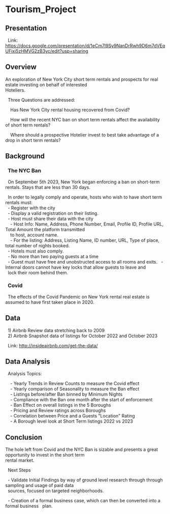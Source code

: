 # Tourism_Project  
  
## Presentation  
  
&nbsp; Link: https://docs.google.com/presentation/d/1eCm7l9Sy9NanDrRwh9D6m7dVEqUFixi5zHMVG2zB3yc/edit?usp=sharing
  
## Overview  
    
An exploration of New York City short term rentals and prospects for real estate investing on behalf of interested  
Hoteliers.  
  
&nbsp; Three Questions are addressed:
  
&nbsp; &nbsp; Has New York City rental housing recovered from Covid?
  
&nbsp; &nbsp; How will the recent NYC ban on short term rentals affect the availability of short term rentals?  
  
&nbsp; &nbsp; Where should a prospective Hotelier invest to best take advantage of a drop in short term rentals?
  
## Background  
  
### &nbsp; The NYC Ban  
  
&nbsp; On September 5th 2023, New York began enforcing a ban on short-term rentals. Stays that are less than 30 days.   
  
&nbsp; In order to legally comply and operate, hosts who wish to have short term rentals must:  
&nbsp; - Register with the city  
&nbsp; - Display a valid registration on their listing.    
&nbsp; - Host must share their data with the city  
&nbsp; &nbsp; - Host Info: Name, Address, Phone Number, Email, Profile ID, Profile URL, Total Amount the platform transmitted   
&nbsp; &nbsp; to host, account name.  
&nbsp; &nbsp; - For the listing: Address, Listing Name, ID number, URL, Type of place, total number of nights booked.  
&nbsp; - Hotels must also comply.  
&nbsp; - No more than two paying guests at a time    
&nbsp; - Guest must have free and unobstructed access to all rooms and exits.
&nbsp; - Internal doors cannot have key locks that allow guests to leave and  
&nbsp; lock their room behind them.
  
### &nbsp; Covid  
  
&nbsp; The effects of the Covid Pandemic on New York rental real estate is assumed to have first taken place in 2020.
    
## Data  
  
&nbsp; 1) Airbnb Review data stretching back to 2009   
&nbsp; 2) Airbnb Snapshot data of listings for October 2022 and October 2023  
  
&nbsp; Link: http://insideairbnb.com/get-the-data/
  
## Data Analysis  
  
&nbsp; Analysis Topics:  
  
&nbsp; &nbsp; - Yearly Trends in Review Counts to measure the Covid effect  
&nbsp; &nbsp; - Yearly comparison of Seasonality to measure the Ban effect  
&nbsp; &nbsp; - Listings before/after Ban binned by Minimum Nights  
&nbsp; &nbsp; - Compliance with the Ban one month after the start of enforcement  
&nbsp; &nbsp; - Ban Effect on overall listings in the 5 Boroughs  
&nbsp; &nbsp; - Pricing and Review ratings across Boroughs  
&nbsp; &nbsp; - Correlation between Price and a Guests "Location" Rating  
&nbsp; &nbsp; - A Borough level look at Short Term listings 2022 vs 2023
  
## Conclusion  
  
The hole left from Covid and the NYC Ban is sizable and presents a great opportunity to invest in the short term  
rental market.
  
&nbsp; Next Steps  
  
&nbsp; - Validate Initial Findings by way of ground level research through through sampling and usage of paid data  
&nbsp; sources, focused on targeted neighborhoods.
  
&nbsp; - Creation of a formal business case, which can then be converted into a formal business 
&nbsp; plan.

